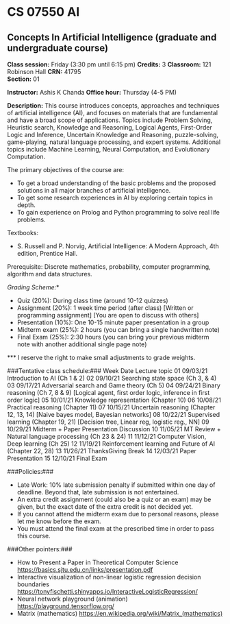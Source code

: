 # CS 07550 AI
## Concepts In Artificial Intelligence (graduate and undergraduate course)

**Class session:** Friday (3:30 pm until 6:15 pm)
**Credits:** 	     3
**Classroom:**	   121 Robinson Hall
**CRN:**		       41795	
**Section:**       01

**Instructor:**   Ashis K Chanda
**Office hour:**	Thursday (4-5 PM)

**Description:**
This course introduces concepts, approaches and techniques of artificial intelligence (AI), and focuses on materials that are fundamental and have a broad scope of applications. Topics include Problem Solving, Heuristic search, Knowledge and Reasoning, Logical Agents, First-Order Logic and Inference, Uncertain Knowledge and Reasoning, puzzle-solving, game-playing, natural language processing, and expert systems. Additional topics include Machine Learning, Neural Computation, and Evolutionary Computation.

The primary objectives of the course are:
 * To get a broad understanding of the basic problems and the proposed solutions in all major branches of artificial intelligence.
 * To get some research experiences in AI by exploring certain topics in depth.
 * To gain experience on Prolog and Python programming to solve real life problems. 

Textbooks:
 * S. Russell and P. Norvig, Artificial Intelligence: A Modern Approach, 4th edition, Prentice Hall.

Prerequisite:
Discrete mathematics, probability, computer programming, algorithm and data structures.


**Grading Scheme*:**
 * Quiz (20%): During class time (around 10-12 quizzes)
 * Assignment (20%): 1 week time period (after class) [Written or programming assignment] [You are open to discuss with others]
 * Presentation (10%): One 10-15 minute paper presentation in a group
 * Midterm exam (25%): 2 hours (you can bring a single handwritten note)
 * Final Exam (25%):  2:30 hours (you can bring your previous midterm note with another additional single page note)

*** I reserve the right to make small adjustments to grade weights.

###Tentative class schedule:###
Week Date   Lecture topic
01 09/03/21 Introduction to AI (Ch 1 & 2)
02 09/10/21 Searching state space (Ch 3, & 4)
03 09/17/21 Adversarial search and Game theory (Ch 5)
04 09/24/21 Binary reasoning (Ch 7, 8 & 9) [Logical agent, first order logic, inference in first order logic]
05 10/01/21 Knowledge representation (Chapter 10)
06 10/08/21 Practical reasoning (Chapter 11)
07 10/15/21 Uncertain reasoning (Chapter 12, 13, 14) [Naive bayes model, Bayesian networks]
08 10/22/21 Supervised learning (Chapter 19, 21) [Decision tree, Linear reg, logistic reg., NN]
09 10/29/21 Midterm + Paper Presentation Discussion
10 11/05/21 MT Review + Natural language processing (Ch 23 & 24)
11 11/12/21 Computer Vision, Deep learning (Ch 25)
12 11/19/21 Reinforcement learning and Future of AI (Chapter 22, 28)
13 11/26/21 ThanksGiving Break
14 12/03/21 Paper Presentation
15 12/10/21 Final Exam

###Policies:###
 * Late Work: 10% late submission penalty if submitted within one day of deadline. Beyond that, late submission is not entertained.
 * An extra credit assignment (could also be a quiz or an exam) may be given, but the exact date of the extra credit is not decided yet.
 * If you cannot attend the midterm exam due to personal reasons, please let me know before the exam.
 * You must attend the final exam at the prescribed time in order to pass this course.

###Other pointers:###
 * How to Present a Paper in Theoretical Computer Science
https://basics.sjtu.edu.cn/links/presentation.pdf 
 * Interactive visualization of non-linear logistic regression decision boundaries
https://tonyfischetti.shinyapps.io/InteractiveLogisticRegression/
 * Neural network playground (animation)
https://playground.tensorflow.org/
 * Matrix (mathematics) 
https://en.wikipedia.org/wiki/Matrix_(mathematics)



